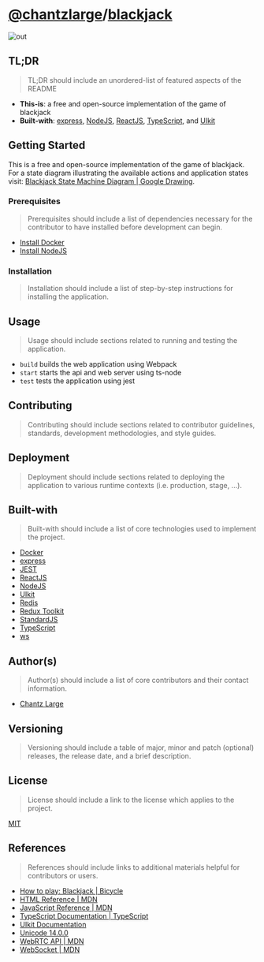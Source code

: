 [//]: # (https://gist.github.com/chantzlarge/0241e2a11a4cc49b628332b3520c08af)

# [@chantzlarge](https://github.com/chantzlarge/)/[blackjack](https://github.com/chantzlarge/blackjack/)

![out](https://user-images.githubusercontent.com/4284843/178112064-95e68410-19ea-4645-88a5-1debfde7d439.gif)

## TL;DR

> TL;DR should include an unordered-list of featured aspects of the README

- **This-is**: a free and open-source implementation of the game of blackjack
- **Built-with**: [express](https://expressjs.com/), [NodeJS](https://nodejs.org/en/), [ReactJS](https://reactjs.org/), [TypeScript](https://www.typescriptlang.org/), and [UIkit](https://getuikit.com/)

## Getting Started

This is a free and open-source implementation of the game of blackjack. For a state diagram illustrating the available actions and application states visit: [Blackjack State Machine Diagram | Google Drawing](https://docs.google.com/drawings/d/1Hm6ilZd6r_4mZhA6JFYeuBdMt4ddQ403KA4h8g-ZIiw/edit?usp=sharing).

### Prerequisites

> Prerequisites should include a list of dependencies necessary for the 
> contributor to have installed before development can begin.

- [Install Docker](https://docs.docker.com/get-docker/)
- [Install NodeJS](https://nodejs.org/en/download/)

### Installation

> Installation should include a list of step-by-step instructions for 
> installing the application.

## Usage

> Usage should include sections related to running and testing the application.

- `build` builds the web application using Webpack
- `start` starts the api and web server using ts-node
- `test` tests the application using jest

## Contributing

> Contributing should include sections related to contributor guidelines, 
> standards, development methodologies, and style guides.

## Deployment

> Deployment should include sections related to deploying the application to 
> various runtime contexts (i.e. production, stage, …).

## Built-with

> Built-with should include a list of core technologies used to implement the 
> project.

- [Docker](https://www.docker.com/)
- [express](https://expressjs.com/)
- [JEST](https://jestjs.io/)
- [ReactJS](https://reactjs.org/)
- [NodeJS](https://nodejs.org/en/)
- [UIkit](https://getuikit.com/)
- [Redis](https://redis.io/)
- [Redux Toolkit](https://redux-toolkit.js.org/)
- [StandardJS](https://standardjs.com/)
- [TypeScript](https://www.typescriptlang.org/)
- [ws](https://github.com/websockets/ws)

## Author(s)

> Author(s) should include a list of core contributors and their contact 
> information.

- [Chantz Large](https://chantzlarge.com)

## Versioning

> Versioning should include a table of major, minor and patch (optional) 
> releases, the release date, and a brief description.

## License

> License should include a link to the license which applies to the project.

[MIT](./LICENSE)

## References

> References should include links to additional materials helpful for 
> contributors or users.

- [How to play: Blackjack | Bicycle](https://bicyclecards.com/how-to-play/blackjack/)
- [HTML Reference | MDN](https://developer.mozilla.org/en-US/docs/Web/HTML/Reference)
- [JavaScript Reference | MDN](https://developer.mozilla.org/en-US/docs/Web/JavaScript/Reference)
- [TypeScript Documentation | TypeScript](https://www.typescriptlang.org/docs/)
- [UIkit Documentation](https://getuikit.com/docs/introduction)
- [Unicode 14.0.0](https://www.unicode.org/versions/Unicode14.0.0/)
- [WebRTC API | MDN](https://developer.mozilla.org/en-US/docs/Web/API/WebRTC_API)
- [WebSocket | MDN](https://developer.mozilla.org/en-US/docs/Web/API/WebSocket)
